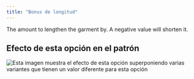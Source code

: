```yaml
---
title: "Bonus de longitud"
---
```


The amount to lengthen the garment by. A negative value will shorten it.

## Efecto de esta opción en el patrón

![Esta imagen muestra el efecto de esta opción superponiendo varias variantes que tienen un valor diferente para esta opción](hugo_lengthbonus_sample.svg "Efecto de esta opción en el patrón")
